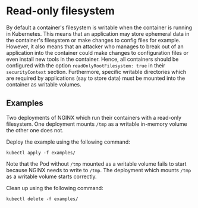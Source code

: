 # Read-only filesystem

By default a container's filesystem is writable when the container is running in Kubernetes. This means that an application may store ephemeral data in the container's filesystem or make changes to config files for example. However, it also means that an attacker who manages to break out of an application into the container could make changes to configuration files or even install new tools in the container. Hence, all containers should be configured with the option `readOnlyRootFilesystem: true` in their `securityContext` section. Furthermore, specific writable directories which are required by applications (say to store data) must be mounted into the container as writable volumes.

## Examples

Two deployments of NGINX which run their containers with a read-only filesystem. One deployment mounts `/tmp` as a writable in-memory volume the other one does not.

Deploy the example using the following command:

```shell
kubectl apply -f examples/
```

Note that the Pod without `/tmp` mounted as a writable volume fails to start because NGINX needs to write to `/tmp`. The deployment which mounts `/tmp` as a writable volume starts correctly.

Clean up using the following command:

```shell
kubectl delete -f examples/
```
